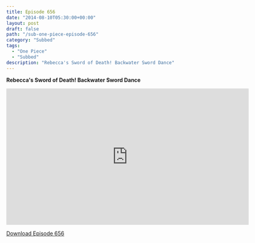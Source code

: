 ```yaml
---
title: Episode 656
date: "2014-08-10T05:30:00+00:00"
layout: post
draft: false
path: "/sub-one-piece-episode-656"
category: "Subbed"
tags:
  - "One Piece"
  - "Subbed"
description: "Rebecca's Sword of Death! Backwater Sword Dance"
---
```


**Rebecca's Sword of Death! Backwater Sword Dance**

<iframe width="640" height="360" src="https://www.rapidvideo.com/e/G6FRPG6J1K" frameborder="0" marginwidth=0 marginheight=0 scrolling=no allowfullscreen></iframe>

<a href="http://ouo.io/qs/eCodkFEQ?s=https://rapidvid.to/d/https://www.rapidvideo.com/e/G6FRPG6J1K">Download Episode 656</a>
